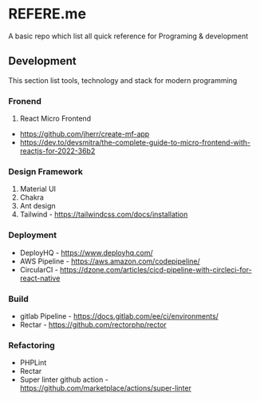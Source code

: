 # REFERE.me
A basic repo which list all quick reference for Programing &amp; development

## Development
This section list tools, technology and stack for modern programming

### Fronend

1. React Micro Frontend
  - https://github.com/jherr/create-mf-app
  - https://dev.to/devsmitra/the-complete-guide-to-micro-frontend-with-reactjs-for-2022-36b2
### Design Framework

1. Material UI
2. Chakra
3. Ant design
4. Tailwind - https://tailwindcss.com/docs/installation

### Deployment

- DeployHQ - https://www.deployhq.com/ 
- AWS Pipeline - https://aws.amazon.com/codepipeline/ 
- CircularCI - https://dzone.com/articles/cicd-pipeline-with-circleci-for-react-native

### Build

- gitlab Pipeline - https://docs.gitlab.com/ee/ci/environments/
- Rectar  - https://github.com/rectorphp/rector

### Refactoring

- PHPLint
- Rectar
- Super linter github action - https://github.com/marketplace/actions/super-linter

